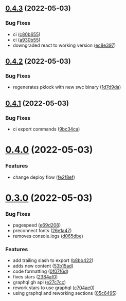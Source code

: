 ## [0.4.3](https://github.com/simonecorsi/simonecorsi.dev/compare/v0.4.2...v0.4.3) (2022-05-03)


### Bug Fixes

* ci ([c80b655](https://github.com/simonecorsi/simonecorsi.dev/commit/c80b655ffdb6711fff9666797c6d6a777c23c2e3))
* ci ([a930b55](https://github.com/simonecorsi/simonecorsi.dev/commit/a930b550ec38ff8d78f17be1ada651c2e18494cb))
* downgraded react to working version ([ec8e397](https://github.com/simonecorsi/simonecorsi.dev/commit/ec8e3979a67d23b91e5772cd59e0d89ab10846bc))

## [0.4.2](https://github.com/simonecorsi/simonecorsi.dev/compare/v0.4.1...v0.4.2) (2022-05-03)


### Bug Fixes

* regenerates pklock with new swc binary ([1d7d9da](https://github.com/simonecorsi/simonecorsi.dev/commit/1d7d9dad963a5880620de19332c08a9af03b4c55))

## [0.4.1](https://github.com/simonecorsi/simonecorsi.dev/compare/v0.4.0...v0.4.1) (2022-05-03)


### Bug Fixes

* ci export commands ([9bc34ca](https://github.com/simonecorsi/simonecorsi.dev/commit/9bc34caad25a2bc6353038cf9c64ff109a2d4b5f))

# [0.4.0](https://github.com/simonecorsi/simonecorsi.dev/compare/v0.3.0...v0.4.0) (2022-05-03)


### Features

* change deploy flow ([fe2f8ef](https://github.com/simonecorsi/simonecorsi.dev/commit/fe2f8ef438f1410bfcf33cf493d9431609fa0086))

# [0.3.0](https://github.com/simonecorsi/simonecorsi.dev/compare/v0.2.0...v0.3.0) (2022-05-03)


### Bug Fixes

* pagespeed ([e69d208](https://github.com/simonecorsi/simonecorsi.dev/commit/e69d208659b121fb0e6df5760a5468addfd4cc16))
* preconnect fonts ([26e1a47](https://github.com/simonecorsi/simonecorsi.dev/commit/26e1a4758fd69430cf498b97bf56f8fc5b7920ab))
* removes console.logs ([d065dbe](https://github.com/simonecorsi/simonecorsi.dev/commit/d065dbec65f5aa39433d32a216dbca3319a3d3c0))


### Features

* add trailing slash to export ([b8bb422](https://github.com/simonecorsi/simonecorsi.dev/commit/b8bb4221c9adfc45cf40189cd7e84cb2ed246118))
* adds new content ([53b15ad](https://github.com/simonecorsi/simonecorsi.dev/commit/53b15adcfd6a31792d5c9effd47c3e8949ef9af3))
* code formatting ([0f07f6d](https://github.com/simonecorsi/simonecorsi.dev/commit/0f07f6d49166a280c79939924104a3a78daf109d))
* fixes stars ([2384af0](https://github.com/simonecorsi/simonecorsi.dev/commit/2384af0105a5bae120c7bebb1650c3ebf9b30cff))
* graphql gh api ([e27c7cc](https://github.com/simonecorsi/simonecorsi.dev/commit/e27c7cc6a9ca1405c8c0f5b68b923c0426bc34cb))
* rework stars to use graphql ([c704ae0](https://github.com/simonecorsi/simonecorsi.dev/commit/c704ae041f59db70c67907f4e7b47bbeb1da848f))
* using graphql and reworking sections ([05c6495](https://github.com/simonecorsi/simonecorsi.dev/commit/05c649507e9a6b4b4812a23b49903ac624428c1d))
